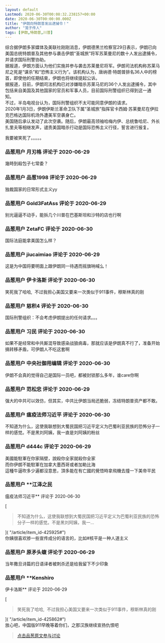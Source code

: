 ```yaml
---
layout: default
Lastmod: 2020-06-30T00:08:32.238157+00:00
date: 2020-06-30T00:00:00.000Z
title: "伊朗向特朗普发出逮捕令！"
author: "笼子传人"
tags: [伊朗,特朗普,川普]
---
```


综合据伊朗多家媒体及美联社刚刚消息，伊朗德黑兰检察官29日表示，伊朗已向美国总统特朗普及其他参与袭击伊朗“圣城旅”将军苏莱曼尼的数十人发出逮捕令，并请求国际刑警协助。  
据报道，伊朗方面认为他们实施并参与袭击苏莱曼尼将军。伊朗司法机构称苏莱马尼之死是“谋杀”和“恐怖主义行为”。该机构认为，唐纳德·特朗普排名36人中的榜首，即使他的任期结束，伊朗也将继续提起公诉。  
据报道，目前，伊朗司法机构已对涉嫌暗杀苏莱马尼的36个人发出逮捕令，其中包括来自美国及其他国家的官员和军事人员，目前国际刑警组织已得到这一通知。   
不过，半岛电视台认为，国际刑警组织不太可能同意伊朗的请求。   
2020年1月3日，伊朗伊斯兰革命卫队下属“圣城旅”指挥官卡西姆·苏莱曼尼在伊拉克巴格达国际机场外遭美军空袭身亡。  
美国随后承认发动了此次空袭。随后，伊朗最高领袖哈梅内伊、总统鲁哈尼、外长扎里夫等相继发声，谴责美国暗杀行动是国际恐怖主义行径，誓言进行报复。  
  
我要被笑死了。。。。。

            
### 品葱用户 **月刃格** 评论于 2020-06-29
        
幾時到殺包子七常委？
        


            
### 品葱用户 **品葱1998** 评论于 2020-06-29
        
独裁国家的日常形式主义yy
        


            
### 品葱用户 **Gold3FatAss** 评论于 2020-06-29
        
别光逼逼不动手，能拆几个川普在巴基斯坦和沙特的店也行啊
        


            
### 品葱用户 **ZetaFC** 评论于 2020-06-30
        
国际法庭能拿美国怎么样？
        


            
### 品葱用户 **jiucaimiao** 评论于 2020-06-29
        
这是为中国将要明面上跟伊朗同一待遇而摇旗呐喊么！
        


            
### 品葱用户 **伊卡洛斯** 评论于 2020-06-30
        
笑死我了哈哈,  不过我担心美国又要来一次类似于911事件，穆斯林真的刚
        


            
### 品葱用户 **慈积4** 评论于 2020-06-30
        
国际刑警组织：不会考虑伊朗提出的任何请求。。。
        


            
### 品葱用户 **习民** 评论于 2020-06-30
        
如果不是经常和中共厮混导致感染战狼病毒，那就应该是伊朗真不行了，准备开始搞转移矛盾，可伊朗人不吃这套啊
        


            
### 品葱用户 **中央社御用编辑** 评论于 2020-06-30
        
伊朗不会真的觉得自己是国际一员吧，都被封锁那么多年，谁care你啊
        


            
### 品葱用户 **范松忠** 评论于 2020-06-29
        
强大的中共可以效仿，但其实，中共比伊朗当局还脆弱，冻结特朗普资产都不敢。
        


            
### 品葱用户 **瘟疫法师习近平** 评论于 2020-06-30
        
不知道为什么，这使我联想到大蜀民国把习近平定义为巴蜀利亚民族的恐怖分子一样的感觉。不是黑刘阿姨，我一直是刘阿姨的粉丝
        


            
### 品葱用户 **d444c** 评论于 2020-06-29
        
美國能駐軍在你家隔壁，說殺你全家就殺你全家  
而你伊朗不能駐軍在加拿大墨西哥或者加勒比海  
這種牛逼吹多少遍都沒意思，頂多能在有亡國的覺悟時拿飛機去撞一下美帝平民
        


            
### 品葱用户 **江泽之民 
瘟疫法师习近平** 评论于 2020-06-30
        
[

> 不知道为什么，这使我联想到大蜀民国把习近平定义为巴蜀利亚民族的恐怖分子一样的感觉。不是黑刘阿姨，我一...

]( "/article/item_id-425925#")  
你姨很喜欢掺一些宣传成分的语言的，比如#核平是一种人道主义
        


            
### 品葱用户 **原矛头蝮** 评论于 2020-06-29
        
当年撒旦诗篇的日语译者被刺杀还是给我留下不少印象
        


            
### 品葱用户 **Kenshiro 
伊卡洛斯** 评论于 2020-06-29
        
[

> 笑死我了哈哈,  不过我担心美国又要来一次类似于911事件，穆斯林真的刚

]( "/article/item_id-425862#")  
放心吧，中国版911早晚等着你们，之那汉族继续宣扬仇恨吧
        






> [点击品葱原文参与讨论](https://pincong.rocks/article/20967)

